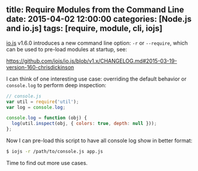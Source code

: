 title: Require Modules from the Command Line
date: 2015-04-02 12:00:00
categories: [Node.js and io.js]
tags: [require, module, cli, iojs]
---

[io.js] v1.6.0 introduces a new command line option: `-r` or `--require`, which can be used to pre-load modules at startup, see:

https://github.com/iojs/io.js/blob/v1.x/CHANGELOG.md#2015-03-19-version-160-chrisdickinson

I can think of one interesting use case: overriding the default behavior or `console.log` to perform deep inspection:

```js
// console.js
var util = require('util');
var log = console.log;

console.log = function (obj) {
  log(util.inspect(obj, { colors: true, depth: null }));
};
```

Now I can pre-load this script to have all console log show in better format:

```sh
$ iojs -r /path/to/console.js app.js
```

Time to find out more use cases.

[io.js]: https://iojs.org/
